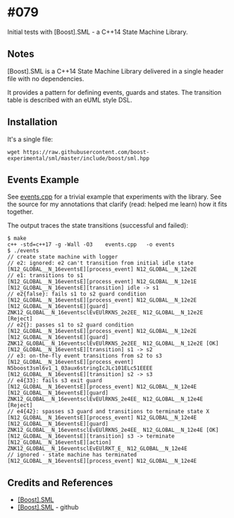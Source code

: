 # #079

Initial tests with [Boost].SML - a C++14 State Machine Library.

## Notes

[Boost].SML is a C++14 State Machine Library delivered in a single header file with no dependencies.

It provides a pattern for defining events, guards and states. The transition table is described with an eUML style DSL.

## Installation

It's a single file:

    wget https://raw.githubusercontent.com/boost-experimental/sml/master/include/boost/sml.hpp

## Events Example

See [events.cpp](./events.cpp) for a trivial example that experiments with the library.
See the source for my annotations that clarify (read: helped me learn) how it fits together.

The output traces the state transitions (successful and failed):

    $ make
    c++ -std=c++17 -g -Wall -O3    events.cpp   -o events
    $ ./events
    // create state machine with logger
    // e2: ignored: e2 can't transition from initial idle state
    [N12_GLOBAL__N_16eventsE][process_event] N12_GLOBAL__N_12e2E
    // e1: transitions to s1
    [N12_GLOBAL__N_16eventsE][process_event] N12_GLOBAL__N_12e1E
    [N12_GLOBAL__N_16eventsE][transition] idle -> s1
    // e2{false}: fails s1 to s2 guard condition
    [N12_GLOBAL__N_16eventsE][process_event] N12_GLOBAL__N_12e2E
    [N12_GLOBAL__N_16eventsE][guard] ZNK12_GLOBAL__N_16eventsclEvEUlRKNS_2e2EE_ N12_GLOBAL__N_12e2E [Reject]
    // e2{}: passes s1 to s2 guard condition
    [N12_GLOBAL__N_16eventsE][process_event] N12_GLOBAL__N_12e2E
    [N12_GLOBAL__N_16eventsE][guard] ZNK12_GLOBAL__N_16eventsclEvEUlRKNS_2e2EE_ N12_GLOBAL__N_12e2E [OK]
    [N12_GLOBAL__N_16eventsE][transition] s1 -> s2
    // e3: on-the-fly event transitions from s2 to s3
    [N12_GLOBAL__N_16eventsE][process_event] N5boost3sml6v1_1_03aux6stringIcJLc101ELc51EEEE
    [N12_GLOBAL__N_16eventsE][transition] s2 -> s3
    // e4{33}: fails s3 exit guard
    [N12_GLOBAL__N_16eventsE][process_event] N12_GLOBAL__N_12e4E
    [N12_GLOBAL__N_16eventsE][guard] ZNK12_GLOBAL__N_16eventsclEvEUlRKNS_2e4EE_ N12_GLOBAL__N_12e4E [Reject]
    // e4{42}: spasses s3 guard and transitions to terminate state X
    [N12_GLOBAL__N_16eventsE][process_event] N12_GLOBAL__N_12e4E
    [N12_GLOBAL__N_16eventsE][guard] ZNK12_GLOBAL__N_16eventsclEvEUlRKNS_2e4EE_ N12_GLOBAL__N_12e4E [OK]
    [N12_GLOBAL__N_16eventsE][transition] s3 -> terminate
    [N12_GLOBAL__N_16eventsE][action] ZNK12_GLOBAL__N_16eventsclEvEUlRKT_E_ N12_GLOBAL__N_12e4E
    // ignored - state machine has terminated
    [N12_GLOBAL__N_16eventsE][process_event] N12_GLOBAL__N_12e4E

## Credits and References

* [[Boost].SML](https://boost-experimental.github.io/sml)
* [[Boost].SML](https://github.com/boost-experimental/sml) - github
